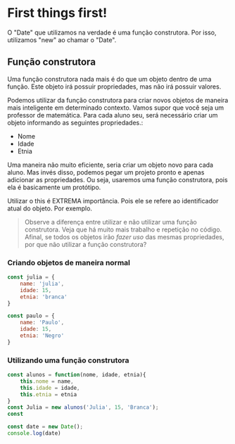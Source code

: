 # First things first! 
O "Date" que utilizamos na verdade é uma função construtora.
Por isso, utilizamos "new" ao chamar o "Date".
    
## Função construtora 
Uma função construtora nada mais é do que um objeto dentro de uma função.
Este objeto irá possuir propriedades, mas não irá possuir valores.

Podemos utilizar da função construtora para criar novos objetos de maneira mais inteligente
em determinado contexto.
Vamos supor que você seja um professor de matemática. 
Para cada aluno seu, será necessário criar um objeto informando as seguintes propriedades.:
- Nome
- Idade 
- Etnia 

Uma maneira não muito eficiente, seria criar um objeto novo para cada aluno.
Mas invés disso, podemos pegar um projeto pronto e apenas adicionar as propriedades.
Ou seja, usaremos uma função construtora, pois ela é basicamente um protótipo.

Utilizar o this é EXTREMA importância. Pois ele se refere ao identificador atual do objeto.
Por exemplo.

> Observe a diferença entre utilizar e não utilizar uma função construtora. Veja que há muito mais trabalho e repetição no código. Afinal, se todos os objetos irão _fazer uso_ das mesmas propriedades, por que não utilizar a função construtora? 

### Criando objetos de maneira normal
```js
const julia = {
    name: 'julia',
    idade: 15,
    etnia: 'branca'
}

const paulo = {
    name: 'Paulo',
    idade: 15,
    etnia: 'Negro'
}
```

### Utilizando uma função construtora 
```js
const alunos = function(nome, idade, etnia){
    this.nome = name,
    this.idade = idade,
    this.etnia = etnia
}
const Julia = new alunos('Julia', 15, 'Branca');
const 

const date = new Date();
console.log(date)